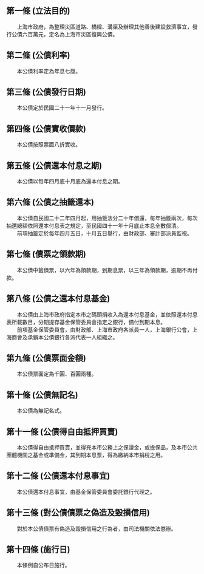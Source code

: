 第一條 (立法目的)
-----------------
　　上海市政府，為整理災區道路、橋樑、溝渠及辦理其他善後建設救濟事宜，發行公債六百萬元，定名為上海市災區復興公債。  


第二條 (公債利率)
-----------------
　　本公債利率定為年息七厘。  


第三條 (公債發行日期)
---------------------
　　本公債定於民國二十一年十一月發行。  


第四條 (公債實收價款)
---------------------
　　本公債按照票面八折實收。  


第五條 (公債還本付息之期)
-------------------------
　　本公債以每年四月底十月底為還本付息之期。  


第六條 (公債之抽籤還本)
-----------------------
　　本公債自民國二十二年四月起，用抽籤法分二十年償還，每年抽籤兩次，每次抽還總額依照還本付息表之規定，至民國四十一年十月底止本息全數償清。  
　　前項抽籤定於每年四月五日，十月五日舉行，由財政部、審計部派員監視。  


第七條 (債票之領款期)
---------------------
　　本公債中籤債票，以六年為領款期，到期息票，以三年為領款期，逾期不再付款。  


第八條 (公債之還本付息基金)
---------------------------
　　本公債由上海市政府指定本市之碼頭捐收入為還本付息基金，並依照還本付息表所載數目，分期提存基金保管委員會指定之銀行，備付到期本息。  
　　前項基金保管委員會，由財政部、上海市政府各派員一人，上海銀行公會，上海商會及承銷本公債銀行各派代表一人組織之。  


第九條 (公債票面金額)
---------------------
　　本公債票面定為千圓、百圓兩種。  


第十條 (公債無記名)
-------------------
　　本公債為無記名式。  


第十一條 (公債得自由抵押買賣)
-----------------------------
　　本公債得自由抵押買賣，並得充本市公務上之保證金，或擔保品，及本市公共團體機關之基金或準備金，其到期本息票，得為繳納本市捐稅之用。  


第十二條 (公債還本付息事宜)
---------------------------
　　本公債還本付息事宜，由基金保管委員會委託銀行代理之。  


第十三條 (對公債債票之偽造及毀損信用)
-------------------------------------
　　對於本公債債票有偽造及毀損信用之行為者，由司法機關依法懲辦。  


第十四條 (施行日)
-----------------
　　本條例自公布日施行。
